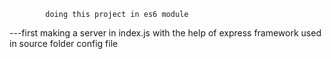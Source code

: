             doing this project in es6 module

---first making a server in index.js with the help of express framework used in source folder config file